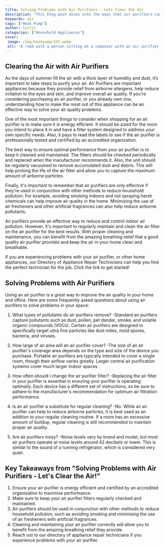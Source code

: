 ```yaml
---
title: Solving Problems with Air Purifiers - Lets Clear the Air
description: "This blog post dives into the ways that air purifiers can solve indoor air pollution problems and how they can help restore clean air quality in your home Learn how to create a healthier living environment with air purifiers"
keywords: air
tags: ["Heat Pump"]
author: Curtis
categories: ["Household Appliances"]
cover: 
 image: /img/heatpump/325.webp
 alt: 'A room with a person sitting at a computer with an air purifier nearby with the phrase Solving Problems with Air Purifiers - Lets Clear the Air'
---
```

## Clearing the Air with Air Purifiers

As the days of summer fill the air with a thick layer of humidity and dust, it’s important to take steps to purify your air. Air Purifiers are important appliances because they provide relief from airborne allergens, help reduce irritation to the eyes and skin, and improve overall air quality. If you're considering purchasing an air purifier, or you already own one, understanding how to make the most out of this appliance can be an effective way to solve your air quality problems. 

One of the most important things to consider when shopping for an air purifier is to make sure it is energy efficient. It should be sized for the room you intend to place it in and have a filter system designed to address your own specific needs. Also, it pays to read the labels to see if the air purifier is professionally tested and certified by an accredited organization.

The best way to ensure optimal performance from your air purifier is to keep it cleaned and maintained. The filters should be checked periodically and replaced when the manufacturer recommends it. Also, the unit should be regularly vacuumed to remove accumulated dust and debris. This will help prolong the life of the air filter and allow you to capture the maximum amount of airborne particles.

Finally, it's important to remember that air purifiers are only effective if they're used in conjunction with other methods to reduce household pollution. For example, avoiding smoking indoors and not spraying harsh chemicals can help improve air quality in the home. Minimizing the use of air fresheners and other artificial fragrances can also help reduce airborne pollutants.

Air purifiers provide an effective way to reduce and control indoor air pollution. However, it's important to regularly maintain and clean the air filter on the air purifier for the best results. With proper cleaning and maintenance, you can benefit from the amazing breathing relief that a good quality air purifier provides and keep the air in your home clean and breathable. 

If you are experiencing problems with your air purifier, or other home appliances, our Directory of Appliance Repair Technicians can help you find the perfect technician for the job. Click the link to get started!

## Solving Problems with Air Purifiers
Using an air purifier is a great way to improve the air quality in your home and office. Here are some frequently asked questions about using air purifiers to solve problems in your space: 

1. What types of pollutants do air purifiers remove?
-Standard air purifiers capture pollutants such as dust, pollen, pet dander, smoke, and volatile organic compounds (VOCs). Certain air purifiers are designed to specifically target ultra fine particles like dust mites, mold spores, bacteria, and viruses. 

2. How large of an area will an air purifier cover?
-The size of an air purifier's coverage area depends on the type and size of the device you purchase. Portable air purifiers are typically intended to cover a single room, though their airflow varies greatly. Larger central air purification systems cover much larger indoor spaces.
 
3. How often should I change the air purifier filter?
-Replacing the air filter in your purifier is essential in ensuring your purifier is operating optimally. Each device has a different set of instructions, so be sure to adhere to the manufacturer's recommendation for optimum air filtration performance. 

4. Is an air purifier a substitute for regular cleaning?
-No. While an air purifier can help to reduce airborne particles, it is best used as an addition to your regular cleaning routine. If a room has an excessive amount of buildup, regular cleaning is still recommended to maintain proper air quality. 

5. Are air purifiers noisy?
-Noise levels vary by brand and model, but most air purifiers operate at noise levels around 42 decibels or lower. This is similar to the sound of a running refrigerator, which is considered very quiet.

## Key Takeaways from "Solving Problems with Air Purifiers - Let's Clear the Air!"
1. Ensure your air purifier is energy efficient and certified by an accredited organisation to maximise performance. 
2. Make sure to keep your air purifier filters regularly checked and maintained.
3. Air purifiers should be used in conjunction with other methods to reduce household pollution, such as avoiding smoking and minimising the use of air fresheners with artificial fragrances.
4. Cleaning and maintaining your air purifier correctly will allow you to benefit from the amazing breathing relief they provide. 
5. Reach out to our directory of appliance repair technicians if you experience problems with your air purifier.
